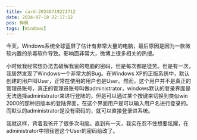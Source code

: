 ```yaml
---
title: card-20240719221712
date: 2024-07-19 22:17:12
pos: 桦枫
tags: [Windows]
---
```

今天，Windows系统全球蓝屏了估计有非常大量的电脑，最后原因是因为一款微软内置的杀毒软件导致。影响面非常大，微博上很多相关的热搜。

小时候我经常想办法去破解我爸的电脑的密码，但是每次都是徒劳。但是有一次，我居然发现了Windows一个非常大的Bug。在Windows XP的正版系统中，默认创建的用户叫User，正常在使用的用户也是User。然而，这个用户并不是真正的管理员账号，真正的管理员账号叫做administrator，windows默认的登录界面是无法选择administrator来进行登陆的，但是可以通过某个按键来切换到类似win 2000的那种旧版本的登陆界面，在这个界面用户是可以输入用户名进行登录的。而默认的administrator是没有密码的，就可以直接登录进系统。

我就这样，背着我爸开了很多次电脑。直到有一天，我实在忍不住想要炫耀，在administrator中把我爸这个User的密码给改了。